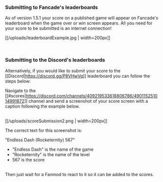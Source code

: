 ### Submitting to Fancade's leaderboards

As of version 1.5.1 your score on a published game will appear on Fancade's leaderboard when the game over or win screen appears. All you need for your score to be submitted is an internet connection!

[[/uploads/leaderboardExample.jpg | width=200px]]

<br>

### Submitting to the Discord's leaderboards

Alternatively, if you would like to submit your score to the [[Discord|https://discord.gg/P8VHwVq]] leaderboard you can follow the steps below:

Navigate to the [[#scores|https://discord.com/channels/409219533618806786/490115251014991872]] channel and send a screenshot of your score screen with a caption following the example below.

<br>
[[/uploads/scoreSubmission2.png | width=200px]]
<br>

The correct text for this screenshot is:

"Endless Dash (Rocketernity) 567"

* "Endless Dash" is the name of the game
* "Rocketernity" is the name of the level 
* 567 is the score

<br>
Then just wait for a Fanmod to react to it so it can be added to the scores.